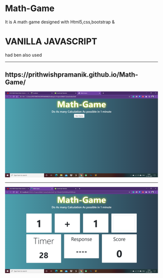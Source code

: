 # Math-Game
It is A math game designed with  Html5,css,bootstrap & <h1>VANILLA JAVASCRIPT</h1> had ben also used<br><hr>
<h2>https://prithwishpramanik.github.io/Math-Game/</h2>
<img src="img1.png"><br><hr>
<img src="img2.png">

